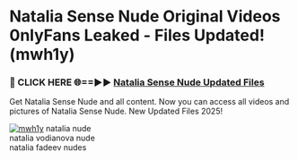 # Natalia Sense Nude Original Videos 0nlyFans Leaked - Files Updated! (mwh1y)

<h3>🔴 CLICK HERE 🌐==►► <a href="https://tinyurl.com/5h6xmrr3" rel="nofollow">Natalia Sense Nude Updated Files</a></h3>

Get Natalia Sense Nude and all content. Now you can access all videos and pictures of Natalia Sense Nude. New Updated Files 2025!

[![mwh1y](https://i.imgur.com/KVD873Z.gif)](https://tinyurl.com/5h6xmrr3)
natalia nude<br>
natalia vodianova nude<br>
natalia fadeev nudes